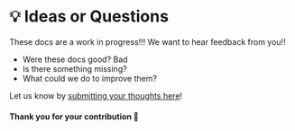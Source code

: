 # 💡 Ideas or Questions

These docs are a work in progress!!!  We want to hear feedback from you!!

* Were these docs good? Bad
* Is there something missing?
* What could we do to improve them?

Let us know by [submitting your thoughts here](https://airtable.com/shrgvweKH4AvAcXtD)!

#### Thank you for your contribution 🙏
